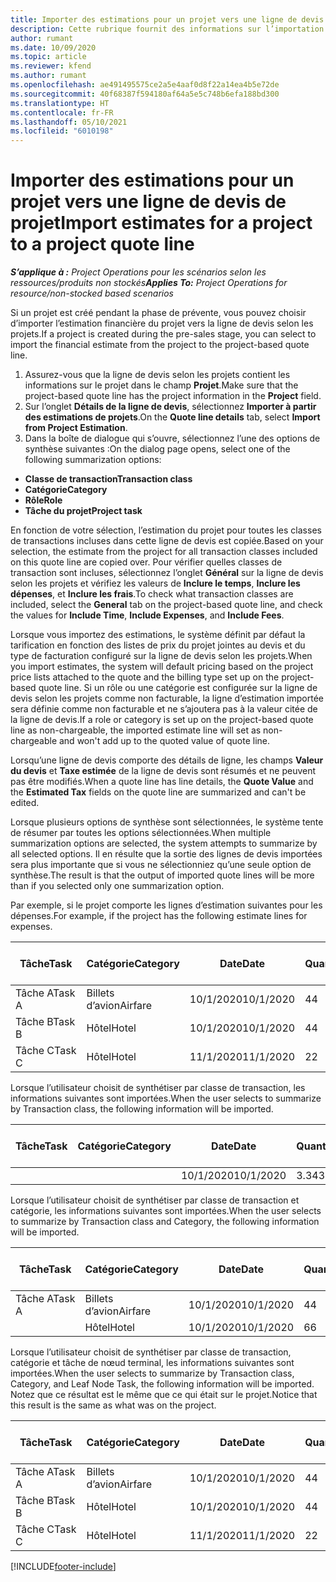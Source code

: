 ```yaml
---
title: Importer des estimations pour un projet vers une ligne de devis de projet
description: Cette rubrique fournit des informations sur l’importation d’estimations d’un projet sur une ligne de devis de projet.
author: rumant
ms.date: 10/09/2020
ms.topic: article
ms.reviewer: kfend
ms.author: rumant
ms.openlocfilehash: ae491495575ce2a5e4aaf0d8f22a14ea4b5e72de
ms.sourcegitcommit: 40f68387f594180af64a5e5c748b6efa188bd300
ms.translationtype: HT
ms.contentlocale: fr-FR
ms.lasthandoff: 05/10/2021
ms.locfileid: "6010198"
---
```

# <a name="import-estimates-for-a-project-to-a-project-quote-line"></a><span data-ttu-id="05b03-103">Importer des estimations pour un projet vers une ligne de devis de projet</span><span class="sxs-lookup"><span data-stu-id="05b03-103">Import estimates for a project to a project quote line</span></span>

<span data-ttu-id="05b03-104">_**S’applique à :** Project Operations pour les scénarios selon les ressources/produits non stockés_</span><span class="sxs-lookup"><span data-stu-id="05b03-104">_**Applies To:** Project Operations for resource/non-stocked based scenarios_</span></span>


<span data-ttu-id="05b03-105">Si un projet est créé pendant la phase de prévente, vous pouvez choisir d’importer l’estimation financière du projet vers la ligne de devis selon les projets.</span><span class="sxs-lookup"><span data-stu-id="05b03-105">If a project is created during the pre-sales stage, you can select to import the financial estimate from the project to the project-based quote line.</span></span>

1. <span data-ttu-id="05b03-106">Assurez-vous que la ligne de devis selon les projets contient les informations sur le projet dans le champ **Projet**.</span><span class="sxs-lookup"><span data-stu-id="05b03-106">Make sure that the project-based quote line has the project information in the **Project** field.</span></span>
2. <span data-ttu-id="05b03-107">Sur l’onglet **Détails de la ligne de devis**, sélectionnez **Importer à partir des estimations de projets**.</span><span class="sxs-lookup"><span data-stu-id="05b03-107">On the **Quote line details** tab, select **Import from Project Estimation**.</span></span>
3. <span data-ttu-id="05b03-108">Dans la boîte de dialogue qui s’ouvre, sélectionnez l’une des options de synthèse suivantes :</span><span class="sxs-lookup"><span data-stu-id="05b03-108">On the dialog page opens, select one of the following summarization options:</span></span>

  - <span data-ttu-id="05b03-109">**Classe de transaction**</span><span class="sxs-lookup"><span data-stu-id="05b03-109">**Transaction class**</span></span>
  - <span data-ttu-id="05b03-110">**Catégorie**</span><span class="sxs-lookup"><span data-stu-id="05b03-110">**Category**</span></span>
  - <span data-ttu-id="05b03-111">**Rôle**</span><span class="sxs-lookup"><span data-stu-id="05b03-111">**Role**</span></span> 
  - <span data-ttu-id="05b03-112">**Tâche du projet**</span><span class="sxs-lookup"><span data-stu-id="05b03-112">**Project task**</span></span>

<span data-ttu-id="05b03-113">En fonction de votre sélection, l’estimation du projet pour toutes les classes de transactions incluses dans cette ligne de devis est copiée.</span><span class="sxs-lookup"><span data-stu-id="05b03-113">Based on your selection, the estimate from the project for all transaction classes included on this quote line are copied over.</span></span> <span data-ttu-id="05b03-114">Pour vérifier quelles classes de transaction sont incluses, sélectionnez l’onglet **Général** sur la ligne de devis selon les projets et vérifiez les valeurs de **Inclure le temps**, **Inclure les dépenses**, et **Inclure les frais**.</span><span class="sxs-lookup"><span data-stu-id="05b03-114">To check what transaction classes are included, select the **General** tab on the project-based quote line, and check the values for **Include Time**, **Include Expenses**, and **Include Fees**.</span></span>

<span data-ttu-id="05b03-115">Lorsque vous importez des estimations, le système définit par défaut la tarification en fonction des listes de prix du projet jointes au devis et du type de facturation configuré sur la ligne de devis selon les projets.</span><span class="sxs-lookup"><span data-stu-id="05b03-115">When you import estimates, the system will default pricing based on the project price lists attached to the quote and the billing type set up on the project-based quote line.</span></span> <span data-ttu-id="05b03-116">Si un rôle ou une catégorie est configurée sur la ligne de devis selon les projets comme non facturable, la ligne d’estimation importée sera définie comme non facturable et ne s’ajoutera pas à la valeur citée de la ligne de devis.</span><span class="sxs-lookup"><span data-stu-id="05b03-116">If a role or category is set up on the project-based quote line as non-chargeable, the imported estimate line will set as non-chargeable and won't add up to the quoted value of quote line.</span></span>

<span data-ttu-id="05b03-117">Lorsqu’une ligne de devis comporte des détails de ligne, les champs **Valeur du devis** et **Taxe estimée** de la ligne de devis sont résumés et ne peuvent pas être modifiés.</span><span class="sxs-lookup"><span data-stu-id="05b03-117">When a quote line has line details, the **Quote Value** and the **Estimated Tax** fields on the quote line are summarized and can't be edited.</span></span>

<span data-ttu-id="05b03-118">Lorsque plusieurs options de synthèse sont sélectionnées, le système tente de résumer par toutes les options sélectionnées.</span><span class="sxs-lookup"><span data-stu-id="05b03-118">When multiple summarization options are selected, the system attempts to summarize by all selected options.</span></span> <span data-ttu-id="05b03-119">Il en résulte que la sortie des lignes de devis importées sera plus importante que si vous ne sélectionniez qu’une seule option de synthèse.</span><span class="sxs-lookup"><span data-stu-id="05b03-119">The result is that the output of imported quote lines will be more than if you selected only one summarization option.</span></span>

<span data-ttu-id="05b03-120">Par exemple, si le projet comporte les lignes d’estimation suivantes pour les dépenses.</span><span class="sxs-lookup"><span data-stu-id="05b03-120">For example, if the project has the following estimate lines for expenses.</span></span>

| <span data-ttu-id="05b03-121">Tâche</span><span class="sxs-lookup"><span data-stu-id="05b03-121">Task</span></span> | <span data-ttu-id="05b03-122">Catégorie</span><span class="sxs-lookup"><span data-stu-id="05b03-122">Category</span></span> | <span data-ttu-id="05b03-123">Date</span><span class="sxs-lookup"><span data-stu-id="05b03-123">Date</span></span> | <span data-ttu-id="05b03-124">Quantité</span><span class="sxs-lookup"><span data-stu-id="05b03-124">Quantity</span></span> | <span data-ttu-id="05b03-125">Prix unitaire</span><span class="sxs-lookup"><span data-stu-id="05b03-125">Unit price</span></span> | <span data-ttu-id="05b03-126">Montant</span><span class="sxs-lookup"><span data-stu-id="05b03-126">Amount</span></span> |
| --- | --- | --- | --- | --- | --- |
| <span data-ttu-id="05b03-127">Tâche A</span><span class="sxs-lookup"><span data-stu-id="05b03-127">Task A</span></span> | <span data-ttu-id="05b03-128">Billets d’avion</span><span class="sxs-lookup"><span data-stu-id="05b03-128">Airfare</span></span> | <span data-ttu-id="05b03-129">10/1/2020</span><span class="sxs-lookup"><span data-stu-id="05b03-129">10/1/2020</span></span> | <span data-ttu-id="05b03-130">4</span><span class="sxs-lookup"><span data-stu-id="05b03-130">4</span></span> | <span data-ttu-id="05b03-131">400</span><span class="sxs-lookup"><span data-stu-id="05b03-131">400</span></span> | <span data-ttu-id="05b03-132">1600</span><span class="sxs-lookup"><span data-stu-id="05b03-132">1600</span></span> |
| <span data-ttu-id="05b03-133">Tâche B</span><span class="sxs-lookup"><span data-stu-id="05b03-133">Task B</span></span> | <span data-ttu-id="05b03-134">Hôtel</span><span class="sxs-lookup"><span data-stu-id="05b03-134">Hotel</span></span> | <span data-ttu-id="05b03-135">10/1/2020</span><span class="sxs-lookup"><span data-stu-id="05b03-135">10/1/2020</span></span> | <span data-ttu-id="05b03-136">4</span><span class="sxs-lookup"><span data-stu-id="05b03-136">4</span></span> | <span data-ttu-id="05b03-137">200</span><span class="sxs-lookup"><span data-stu-id="05b03-137">200</span></span> | <span data-ttu-id="05b03-138">800</span><span class="sxs-lookup"><span data-stu-id="05b03-138">800</span></span> |
| <span data-ttu-id="05b03-139">Tâche C</span><span class="sxs-lookup"><span data-stu-id="05b03-139">Task C</span></span> | <span data-ttu-id="05b03-140">Hôtel</span><span class="sxs-lookup"><span data-stu-id="05b03-140">Hotel</span></span> | <span data-ttu-id="05b03-141">11/1/2020</span><span class="sxs-lookup"><span data-stu-id="05b03-141">11/1/2020</span></span> | <span data-ttu-id="05b03-142">2</span><span class="sxs-lookup"><span data-stu-id="05b03-142">2</span></span> | <span data-ttu-id="05b03-143">200</span><span class="sxs-lookup"><span data-stu-id="05b03-143">200</span></span> | <span data-ttu-id="05b03-144">400</span><span class="sxs-lookup"><span data-stu-id="05b03-144">400</span></span> |

<span data-ttu-id="05b03-145">Lorsque l’utilisateur choisit de synthétiser par classe de transaction, les informations suivantes sont importées.</span><span class="sxs-lookup"><span data-stu-id="05b03-145">When the user selects to summarize by Transaction class, the following information will be imported.</span></span>

| <span data-ttu-id="05b03-146">Tâche</span><span class="sxs-lookup"><span data-stu-id="05b03-146">Task</span></span> | <span data-ttu-id="05b03-147">Catégorie</span><span class="sxs-lookup"><span data-stu-id="05b03-147">Category</span></span> | <span data-ttu-id="05b03-148">Date</span><span class="sxs-lookup"><span data-stu-id="05b03-148">Date</span></span> | <span data-ttu-id="05b03-149">Quantité</span><span class="sxs-lookup"><span data-stu-id="05b03-149">Quantity</span></span> | <span data-ttu-id="05b03-150">Prix unitaire</span><span class="sxs-lookup"><span data-stu-id="05b03-150">Unit price</span></span> | <span data-ttu-id="05b03-151">Montant</span><span class="sxs-lookup"><span data-stu-id="05b03-151">Amount</span></span> |
| --- | --- | --- | --- | --- | --- |
| | | <span data-ttu-id="05b03-152">10/1/2020</span><span class="sxs-lookup"><span data-stu-id="05b03-152">10/1/2020</span></span> | <span data-ttu-id="05b03-153">3.34</span><span class="sxs-lookup"><span data-stu-id="05b03-153">3.34</span></span> | <span data-ttu-id="05b03-154">840</span><span class="sxs-lookup"><span data-stu-id="05b03-154">840</span></span> | <span data-ttu-id="05b03-155">2800</span><span class="sxs-lookup"><span data-stu-id="05b03-155">2800</span></span> |

<span data-ttu-id="05b03-156">Lorsque l’utilisateur choisit de synthétiser par classe de transaction et catégorie, les informations suivantes sont importées.</span><span class="sxs-lookup"><span data-stu-id="05b03-156">When the user selects to summarize by Transaction class and Category, the following information will be imported.</span></span>

| <span data-ttu-id="05b03-157">Tâche</span><span class="sxs-lookup"><span data-stu-id="05b03-157">Task</span></span> | <span data-ttu-id="05b03-158">Catégorie</span><span class="sxs-lookup"><span data-stu-id="05b03-158">Category</span></span> | <span data-ttu-id="05b03-159">Date</span><span class="sxs-lookup"><span data-stu-id="05b03-159">Date</span></span> | <span data-ttu-id="05b03-160">Quantité</span><span class="sxs-lookup"><span data-stu-id="05b03-160">Quantity</span></span> | <span data-ttu-id="05b03-161">Prix unitaire</span><span class="sxs-lookup"><span data-stu-id="05b03-161">Unit price</span></span> | <span data-ttu-id="05b03-162">Montant</span><span class="sxs-lookup"><span data-stu-id="05b03-162">Amount</span></span> |
| --- | --- | --- | --- | --- | --- |
| <span data-ttu-id="05b03-163">Tâche A</span><span class="sxs-lookup"><span data-stu-id="05b03-163">Task A</span></span> | <span data-ttu-id="05b03-164">Billets d’avion</span><span class="sxs-lookup"><span data-stu-id="05b03-164">Airfare</span></span> | <span data-ttu-id="05b03-165">10/1/2020</span><span class="sxs-lookup"><span data-stu-id="05b03-165">10/1/2020</span></span> | <span data-ttu-id="05b03-166">4</span><span class="sxs-lookup"><span data-stu-id="05b03-166">4</span></span> | <span data-ttu-id="05b03-167">400</span><span class="sxs-lookup"><span data-stu-id="05b03-167">400</span></span> | <span data-ttu-id="05b03-168">1600</span><span class="sxs-lookup"><span data-stu-id="05b03-168">1600</span></span> |
| | <span data-ttu-id="05b03-169">Hôtel</span><span class="sxs-lookup"><span data-stu-id="05b03-169">Hotel</span></span> | <span data-ttu-id="05b03-170">10/1/2020</span><span class="sxs-lookup"><span data-stu-id="05b03-170">10/1/2020</span></span> | <span data-ttu-id="05b03-171">6</span><span class="sxs-lookup"><span data-stu-id="05b03-171">6</span></span> | <span data-ttu-id="05b03-172">200</span><span class="sxs-lookup"><span data-stu-id="05b03-172">200</span></span> | <span data-ttu-id="05b03-173">1200</span><span class="sxs-lookup"><span data-stu-id="05b03-173">1200</span></span> |

<span data-ttu-id="05b03-174">Lorsque l’utilisateur choisit de synthétiser par classe de transaction, catégorie et tâche de nœud terminal, les informations suivantes sont importées.</span><span class="sxs-lookup"><span data-stu-id="05b03-174">When the user selects to summarize by Transaction class, Category, and Leaf Node Task, the following information will be imported.</span></span> <span data-ttu-id="05b03-175">Notez que ce résultat est le même que ce qui était sur le projet.</span><span class="sxs-lookup"><span data-stu-id="05b03-175">Notice that this result is the same as what was on the project.</span></span>

| <span data-ttu-id="05b03-176">Tâche</span><span class="sxs-lookup"><span data-stu-id="05b03-176">Task</span></span> | <span data-ttu-id="05b03-177">Catégorie</span><span class="sxs-lookup"><span data-stu-id="05b03-177">Category</span></span> | <span data-ttu-id="05b03-178">Date</span><span class="sxs-lookup"><span data-stu-id="05b03-178">Date</span></span> | <span data-ttu-id="05b03-179">Quantité</span><span class="sxs-lookup"><span data-stu-id="05b03-179">Quantity</span></span> | <span data-ttu-id="05b03-180">Prix unitaire</span><span class="sxs-lookup"><span data-stu-id="05b03-180">Unit price</span></span> | <span data-ttu-id="05b03-181">Montant</span><span class="sxs-lookup"><span data-stu-id="05b03-181">Amount</span></span> |
| --- | --- | --- | --- | --- | --- |
| <span data-ttu-id="05b03-182">Tâche A</span><span class="sxs-lookup"><span data-stu-id="05b03-182">Task A</span></span> | <span data-ttu-id="05b03-183">Billets d’avion</span><span class="sxs-lookup"><span data-stu-id="05b03-183">Airfare</span></span> | <span data-ttu-id="05b03-184">10/1/2020</span><span class="sxs-lookup"><span data-stu-id="05b03-184">10/1/2020</span></span> | <span data-ttu-id="05b03-185">4</span><span class="sxs-lookup"><span data-stu-id="05b03-185">4</span></span> | <span data-ttu-id="05b03-186">400</span><span class="sxs-lookup"><span data-stu-id="05b03-186">400</span></span> | <span data-ttu-id="05b03-187">1600</span><span class="sxs-lookup"><span data-stu-id="05b03-187">1600</span></span> |
| <span data-ttu-id="05b03-188">Tâche B</span><span class="sxs-lookup"><span data-stu-id="05b03-188">Task B</span></span> | <span data-ttu-id="05b03-189">Hôtel</span><span class="sxs-lookup"><span data-stu-id="05b03-189">Hotel</span></span> | <span data-ttu-id="05b03-190">10/1/2020</span><span class="sxs-lookup"><span data-stu-id="05b03-190">10/1/2020</span></span> | <span data-ttu-id="05b03-191">4</span><span class="sxs-lookup"><span data-stu-id="05b03-191">4</span></span> | <span data-ttu-id="05b03-192">200</span><span class="sxs-lookup"><span data-stu-id="05b03-192">200</span></span> | <span data-ttu-id="05b03-193">800</span><span class="sxs-lookup"><span data-stu-id="05b03-193">800</span></span> |
| <span data-ttu-id="05b03-194">Tâche C</span><span class="sxs-lookup"><span data-stu-id="05b03-194">Task C</span></span> | <span data-ttu-id="05b03-195">Hôtel</span><span class="sxs-lookup"><span data-stu-id="05b03-195">Hotel</span></span> | <span data-ttu-id="05b03-196">11/1/2020</span><span class="sxs-lookup"><span data-stu-id="05b03-196">11/1/2020</span></span> | <span data-ttu-id="05b03-197">2</span><span class="sxs-lookup"><span data-stu-id="05b03-197">2</span></span> | <span data-ttu-id="05b03-198">200</span><span class="sxs-lookup"><span data-stu-id="05b03-198">200</span></span> | <span data-ttu-id="05b03-199">400</span><span class="sxs-lookup"><span data-stu-id="05b03-199">400</span></span> |


[!INCLUDE[footer-include](../includes/footer-banner.md)]
